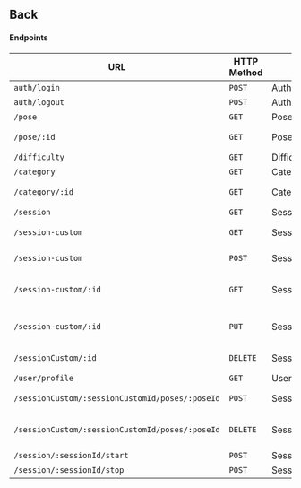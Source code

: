 ## Back

#### Endpoints

| URL                                             | HTTP Method | Controller              | Method   | Content                        |
| ----------------------------------------------- | ----------- | ----------------------- | -------- | ------------------------------ |
| `auth/login`                                    | `POST`      | AuthController          | `login`  | Login form                     |
| `auth/logout`                                   | `POST`      | AuthController          | `logout` | Logout form                    |
| `/pose`                                         | `GET`       | PoseController          | `read`   | List poses                     |
| `/pose/:id`                                     | `GET`       | PoseController          | `read`   | A specific pose                |
| `/difficulty`                                   | `GET`       | DifficultyController    | `read`   | List difficulties              |
| `/category`                                     | `GET`       | CategoryController      | `read`   | List categories                |
| `/category/:id`                                 | `GET`       | CategoryController      | `read`   | A specific category            |
| `/session`                                      | `GET`       | SessionController       | `read`   | List sessions                  |
| `/session-custom`                               | `GET`       | SessionCustomController | `read`   | List session custom            |
| `/session-custom`                               | `POST`      | SessionCustomController | `create` | Create session custom          |
| `/session-custom/:id`                           | `GET`       | SessionCustomController | `edit`   | A specific session custom      |
| `/session-custom/:id`                           | `PUT`       | SessionCustomController | `edit`   | Update session custom          |
| `/sessionCustom/:id`                            | `DELETE`    | SessionCustomController | `delete` | Delete session custom          |
| `/user/profile`                                 | `GET`       | UserController          | `read`   | User profile                   |
| `/sessionCustom/:sessionCustomId/poses/:poseId` | `POST`      | SessionCustomController | `create` | Add pose to sessionCustom      |
| `/sessionCustom/:sessionCustomId/poses/:poseId` | `DELETE`    | SessionCustomController | `delete` | Remove pose from sessionCustom |
| `/session/:sessionId/start`                     | `POST`      | SessionController       | `start`  | Start a session                |
| `/session/:sessionId/stop`                      | `POST`      | SessionController       | `stop`   | Stop a session                 |
